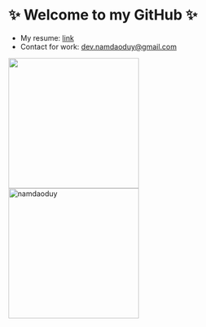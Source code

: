 # ✨ Welcome to my GitHub ✨

- My resume: [link](https://github.com/namdaoduy/namdaoduy/blob/master/CV.md#nam-dao)
- Contact for work: [dev.namdaoduy@gmail.com](mailto:dev.namdaoduy@gmail.com)

<img src="https://firebasestorage.googleapis.com/v0/b/github-warrior-avatar.appspot.com/o/namdaoduy-avatar.svg?alt=media&token=eb23ce60-de4e-4f9c-a5a7-0deb8c487eb2" width="256px" height="256px">
<img id="123" height="256px" src="https://github-readme-stats.vercel.app/api?username=namdaoduy&show_icons=true&count_private=true&theme=merko&include_all_commits=true&hide_rank=true&hide_title=true" alt="namdaoduy" />
